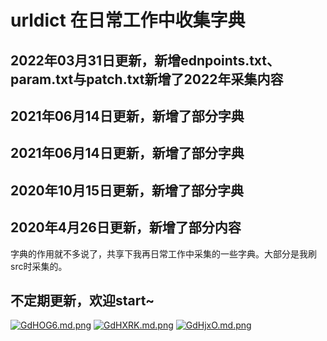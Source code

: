 # urldict 在日常工作中收集字典


## 2022年03月31日更新，新增ednpoints.txt、param.txt与patch.txt新增了2022年采集内容
## 2021年06月14日更新，新增了部分字典
## 2021年06月14日更新，新增了部分字典
## 2020年10月15日更新，新增了部分字典
## 2020年4月26日更新，新增了部分内容


字典的作用就不多说了，共享下我再日常工作中采集的一些字典。大部分是我刷src时采集的。
## 不定期更新，欢迎start~
[![GdHOG6.md.png](https://s1.ax1x.com/2020/04/04/GdHOG6.md.png)](https://imgchr.com/i/GdHOG6)
[![GdHXRK.md.png](https://s1.ax1x.com/2020/04/04/GdHXRK.md.png)](https://imgchr.com/i/GdHXRK)
[![GdHjxO.md.png](https://s1.ax1x.com/2020/04/04/GdHjxO.md.png)](https://imgchr.com/i/GdHjxO)

